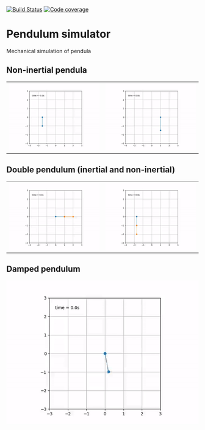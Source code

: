 [![Build Status](https://travis-ci.com/PabRod/pendulum.svg?branch=master)](https://travis-ci.com/PabRod/pendulum)
[![Code coverage](https://codecov.io/gh/PabRod/pendulum/graph/badge.svg)](https://codecov.io/gh/PabRod/pendulum)

# Pendulum simulator
Mechanical simulation of pendula

## Non-inertial pendula

|                            |                         |
|:--------------------------:|:-----------------------:|
| ![](figs/displacement.gif) | ![](figs/slingshot.gif) |

## Double pendulum (inertial and non-inertial)

|                      |                        |
|:--------------------:|:----------------------:|
| ![](figs/double.gif) | ![](figs/nidouble.gif) |

## Damped pendulum
![](figs/damped.gif)
